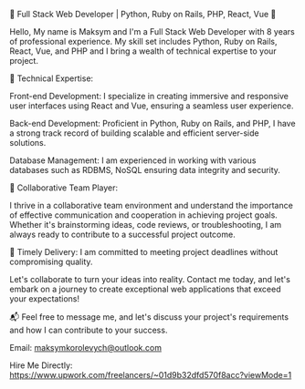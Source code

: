 🚀 Full Stack Web Developer | Python, Ruby on Rails, PHP, React, Vue 🚀

Hello, My name is Maksym and I'm a Full Stack Web Developer with 8 years of professional experience. My skill set includes Python, Ruby on Rails, React, Vue, and PHP and I bring a wealth of technical expertise to your project.

🔧 Technical Expertise:

Front-end Development: I specialize in creating immersive and responsive user interfaces using React and Vue, ensuring a seamless user experience.

Back-end Development: Proficient in Python, Ruby on Rails, and PHP, I have a strong track record of building scalable and efficient server-side solutions.

Database Management: I am experienced in working with various databases such as RDBMS, NoSQL ensuring data integrity and security.

🤝 Collaborative Team Player:

I thrive in a collaborative team environment and understand the importance of effective communication and cooperation in achieving project goals. Whether it's brainstorming ideas, code reviews, or troubleshooting, I am always ready to contribute to a successful project outcome.

📅 Timely Delivery: I am committed to meeting project deadlines without compromising quality.

Let's collaborate to turn your ideas into reality. Contact me today, and let's embark on a journey to create exceptional web applications that exceed your expectations!

📬 Feel free to message me, and let's discuss your project's requirements and how I can contribute to your success.

Email: maksymkorolevych@outlook.com

Hire Me Directly: https://www.upwork.com/freelancers/~01d9b32dfd570f8acc?viewMode=1

<!---
maksithub/maksithub is a ✨ special ✨ repository because its `README.md` (this file) appears on your GitHub profile.
You can click the Preview link to take a look at your changes.
--->
